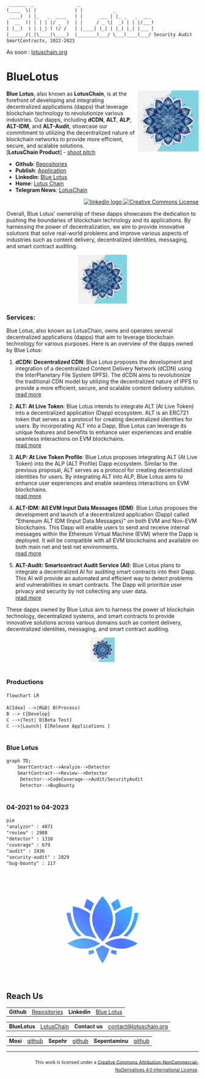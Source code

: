 ```ascii
 ______  _                _                           
(____  \| |              | |           _              
 ____)  ) |_   _  ____   | |      ___ | |_ _   _  ___ 
|  __  (| | | | |/ _  )  | |     / _ \|  _) | | |/___)
| |__)  ) | |_| ( (/ /   | |____| |_| | |_| |_| |___ |
|______/|_|\____|\____)  |_______)___/ \___)____(___/ Security Audit SmartContracts, 2022-2023
```
As soon : [lotuschain.org](https://lotuschain.org)

# BlueLotus

<img src="https://github.com/blue-lotus-org/.github/blob/main/profile/BlueLotus.jpg" align="right"
     alt="BlueLotus" width="160" height="160">

**Blue Lotus**, also known as **LotusChain**, is at the forefront of developing and integrating decentralized applications (dapps) that leverage blockchain technology to revolutionize various industries. Our dapps, including **dCDN**, **ALT**, **ALP**, **ALT-IDM**, and **ALT-Audit**, showcase our commitment to utilizing the decentralized nature of blockchain networks to provide more efficient, secure, and scalable solutions.\
[**LotusChain Product**] - [shoot pitch](https://github.com/blue-lotus-org/lotus-products)

- **Github**: [Repositories](https://github.com/blue-lotus-org)
- **Publish**: [Application](https://github.com/blue-lotus-lab)
- **Linkedin**: [Blue Lotus](https://www.linkedin.com/company/bluelotus-corp)
- **Home**: [Lotus Chain](https://lotuschain.org)
- **Telegram News**: [LotusChain](https://t.me/lotuschain_org)
<div align="right">
  <a href="https://www.linkedin.com/company/bluelotus-corp" target="_blank">
    <img src="https://raw.githubusercontent.com/maurodesouza/profile-readme-generator/master/src/assets/icons/social/linkedin/default.svg" width="52" height="40" alt="linkedin logo"  />
  </a>
     <a rel="license" href="http://creativecommons.org/licenses/by-nc-nd/4.0/">
          <img alt="Creative Commons License" style="border-width:0" src="https://i.creativecommons.org/l/by-nc-nd/4.0/88x31.png" width="120" height="40" />
     </a>
</div>

Overall, Blue Lotus' ownership of these dapps showcases the dedication to pushing the boundaries of blockchain technology and its applications. By harnessing the power of decentralization, we aim to provide innovative solutions that solve real-world problems and improve various aspects of industries such as content delivery, decentralized identities, messaging, and smart contract auditing.

<p align="center">
  <a href="https://github.com/blue-lotus-org">
    <img src="https://github.com/blue-lotus-org/.github/blob/main/profile/BlueLotus.jpg"
         alt="BlueLotus" width="128" height="128">
  </a>
</p>

### Services:
Blue Lotus, also known as LotusChain, owns and operates several decentralized applications (dapps) that aim to leverage blockchain technology for various purposes. Here is an overview of the dapps owned by Blue Lotus:

1. **dCDN: Decentralized CDN**: Blue Lotus proposes the development and integration of a decentralized Content Delivery Network (dCDN) using the InterPlanetary File System (IPFS). The dCDN aims to revolutionize the traditional CDN model by utilizing the decentralized nature of IPFS to provide a more efficient, secure, and scalable content delivery solution.\
[read more](https://github.com/blue-lotus-org/lotus-products/tree/main/dCDN)

2. **ALT: At Live Token**: Blue Lotus intends to integrate ALT (At Live Token) into a decentralized application (Dapp) ecosystem. ALT is an ERC721 token that serves as a protocol for creating decentralized identities for users. By incorporating ALT into a Dapp, Blue Lotus can leverage its unique features and benefits to enhance user experiences and enable seamless interactions on EVM blockchains.\
[read more](https://github.com/blue-lotus-org/lotus-products/tree/main/ALT)

3. **ALP: At Live Token Profile**: Blue Lotus proposes integrating ALT (At Live Token) into the ALP (ALT Profile) Dapp ecosystem. Similar to the previous proposal, ALT serves as a protocol for creating decentralized identities for users. By integrating ALT into ALP, Blue Lotus aims to enhance user experiences and enable seamless interactions on EVM blockchains.\
[read more](https://github.com/blue-lotus-org/lotus-products/tree/main/ALP)

4. **ALT-IDM: All EVM Input Data Messages (IDM)**: Blue Lotus proposes the development and launch of a decentralized application (Dapp) called "Ethereum ALT IDM (Input Data Messages)" on both EVM and Non-EVM blockchains. This Dapp will enable users to send and receive internal messages within the Ethereum Virtual Machine (EVM) where the Dapp is deployed. It will be compatible with all EVM blockchains and available on both main net and test net environments.\
[read more](https://github.com/blue-lotus-org/lotus-products/tree/main/IDM)

5. **ALT-Audit: Smartcontract Audit Service (AI)**: Blue Lotus plans to integrate a decentralized AI for auditing smart contracts into their Dapp. This AI will provide an automated and efficient way to detect problems and vulnerabilities in smart contracts. The Dapp will prioritize user privacy and security by not collecting any user data.\
[read more](https://github.com/blue-lotus-org/lotus-products/tree/main/Audit)

These dapps owned by Blue Lotus aim to harness the power of blockchain technology, decentralized systems, and smart contracts to provide innovative solutions across various domains such as content delivery, decentralized identities, messaging, and smart contract auditing.

<p align="center">
  <a href="https://github.com/blue-lotus-org">
    <img src="https://github.com/blue-lotus-org/.github/blob/main/profile/BlueLotus.jpg"
         alt="BlueLotus" width="64" height="64">
  </a>
</p>

[GitHub]: https://github.com/blue-lotus-org
[Linkedin]: https://github.com/blue-lotus-org

#

### Productions 
```mermaid
flowchart LR

A[Idea] -->|R&D| B(Process)
B --> C{Develop}
C -->|Test| D[Beta Test]
C -->|Launch| E[Release Applications ]
```

#

### Blue Lotus
```mermaid
graph TD;
    SmartContract-->Analyze-->Detector
    SmartContract-->Review-->Detector
     Detector-->CodeCoverage-->Audit/SecurityAudit
     Detector-->BugBounty
```

#

### 04-2021 to 04-2023
```mermaid
pie
"analyzor" : 4071
"review" : 2988
"detector" : 1310
"coverage" : 679
"audit" : 1936
"security-audit" : 2029
"bug-bounty" : 117
```

#

<div align="center">
 <img src="https://github.com/blue-lotus-org/.github/blob/main/profile/BlueLotusLogo.gif"
         alt="BlueLotus" width="256" height="256">
</div>

## Reach Us

|||||
| --- | --- | --- | --- |
| **Github** | [Repositories](https://github.com/blue-lotus-org) | **Linkedin** | [Blue Lotus](https://www.linkedin.com/company/bluelotus-corp) |

|||||
| --- | --- | --- | --- |
| **BlueLotus** | [LotusChain](https://lotuschain.org) | **Contact us** | <contact@lotuschain.org> |

|||||||
| --- | --- | --- | --- | --- | --- |
| **Mosi** | [github](https://github.com/mosi-sol) | **Sepehr** | [github](https://github.com/sepehr310) | **Sepentaminu** | [github](https://github.com/sepentaminu) |

---

<div align="right">
     <sub>
          This work is licensed under a <a rel="license" href="http://creativecommons.org/licenses/by-nc-nd/4.0/">Creative Commons Attribution-NonCommercial-NoDerivatives 4.0 International License</a>.
     </sub>
</div>
